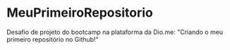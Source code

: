 # MeuPrimeiroRepositorio
Desafio de projeto do bootcamp na plataforma da Dio.me: "Criando o meu primeiro repositório no Github!"

